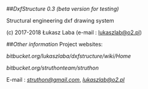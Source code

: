 ##*DxfStructure 0.3 (beta version for testing)*


Structural engineering dxf drawing system

(c) 2017-2018 Łukasz Laba (e-mail : lukaszlab@o2.pl)


##*Other information*
Project websites: 

*bitbucket.org/lukaszlaba/dxfstructure/wiki/Home*

*bitbucket.org/struthonteam/struthon*


E-mail : *struthon@gmail.com*, *lukaszlab@o2.pl*